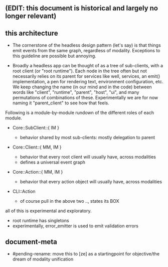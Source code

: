 ## (EDIT: this document is historical and largely no longer relevant)


## this architecture


  + The cornerstone of the headless design pattern (let's say) is that
    things emit events from the same graph, regardless of modality.
    Exceptions to this guideline are possible but annoying.


  + Broadly a headless app can be thought of as a tree of sub-clients,
    with a root client (or "root runtime").  Each node in the tree
    often but not necessarily relies on its parent for services like
    well, services, an emit() implementation, a pen for rendering text,
    environment configuration, etc.  We keep changing the name (in our
    mind and in the code) between words like "client", "runtime",
    "parent", "host", "ui", and many permutations of combinations of
    these. Experimentally we are for now naming it "parent_client" to
    see how that feels.


Following is a module-by-module rundown of the different roles of each
module.

  + Core::SubClient::{ IM }
    + behavior shared by most sub-clients: mostly delegation to parent

  + Core::Client::{ MM, IM }
    + behavior that every root client will usually have, across modalities
    + defines a universal event graph

  + Core::Action::{ MM, IM }
    + behavior that every action object will usually have, across modalities

  + CLI::Action
    + of course pull in the above two .., states its BOX


all of this is experimental and exploratory.

  * root runtime has singletons
  * experimentally, error_emitter is used to emit validation errors




## document-meta

  - #pending-rename: move this to [ze] as a startingpoint for objective/the dream of modality unification
